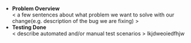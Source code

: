 * **Problem Overview**  
  < a few sentences about what problem we want to solve with our change(e.g. description of the bug we are fixing) >
* **Testing Done**  
  < describe automated and/or manual test scenarios >
lkjdweoiedfhjw
